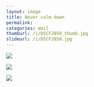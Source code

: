 ```yaml
---
layout: image
title: Never calm down
permalink: 
categories: emil
thumburl: /i/DSCF2850_thumb.jpg
slideurl: /i/DSCF2850.jpg 
---
```

![]({{site.url}}/i/DSCF2850.jpg)

![]({{site.url}}/i/DSCF2851.jpg)

![]({{site.url}}/i/DSCF2852.jpg)


